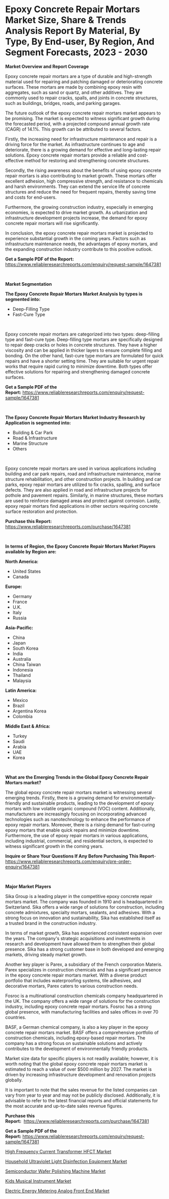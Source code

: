 <p><h1>Epoxy Concrete Repair Mortars Market Size, Share & Trends Analysis Report By Material, By Type, By End-user, By Region, And Segment Forecasts, 2023 - 2030</h1></p><p><strong>Market Overview and Report Coverage</strong></p>
<p><p>Epoxy concrete repair mortars are a type of durable and high-strength material used for repairing and patching damaged or deteriorating concrete surfaces. These mortars are made by combining epoxy resin with aggregates, such as sand or quartz, and other additives. They are commonly used to repair cracks, spalls, and joints in concrete structures, such as buildings, bridges, roads, and parking garages.</p><p>The future outlook of the epoxy concrete repair mortars market appears to be promising. The market is expected to witness significant growth during the forecasted period, with a projected compound annual growth rate (CAGR) of 14.1%. This growth can be attributed to several factors.</p><p>Firstly, the increasing need for infrastructure maintenance and repair is a driving force for the market. As infrastructure continues to age and deteriorate, there is a growing demand for effective and long-lasting repair solutions. Epoxy concrete repair mortars provide a reliable and cost-effective method for restoring and strengthening concrete structures.</p><p>Secondly, the rising awareness about the benefits of using epoxy concrete repair mortars is also contributing to market growth. These mortars offer excellent adhesion, high compressive strength, and resistance to chemicals and harsh environments. They can extend the service life of concrete structures and reduce the need for frequent repairs, thereby saving time and costs for end-users.</p><p>Furthermore, the growing construction industry, especially in emerging economies, is expected to drive market growth. As urbanization and infrastructure development projects increase, the demand for epoxy concrete repair mortars will rise significantly.</p><p>In conclusion, the epoxy concrete repair mortars market is projected to experience substantial growth in the coming years. Factors such as infrastructure maintenance needs, the advantages of epoxy mortars, and the expanding construction industry contribute to this positive outlook.</p></p>
<p><strong>Get a Sample PDF of the Report:</strong> <a href="https://www.reliableresearchreports.com/enquiry/request-sample/1647381">https://www.reliableresearchreports.com/enquiry/request-sample/1647381</a></p>
<p>&nbsp;</p>
<p><strong>Market Segmentation</strong></p>
<p><strong>The Epoxy Concrete Repair Mortars Market Analysis by types is segmented into:</strong></p>
<p><ul><li>Deep-Filling Type</li><li>Fast-Cure Type</li></ul></p>
<p>&nbsp;</p>
<p><p>Epoxy concrete repair mortars are categorized into two types: deep-filling type and fast-cure type. Deep-filling type mortars are specifically designed to repair deep cracks or holes in concrete structures. They have a higher viscosity and can be applied in thicker layers to ensure complete filling and bonding. On the other hand, fast-cure type mortars are formulated for quick repairs and have a shorter setting time. They are suitable for urgent repair works that require rapid curing to minimize downtime. Both types offer effective solutions for repairing and strengthening damaged concrete surfaces.</p></p>
<p><strong>Get a Sample PDF of the Report:</strong>&nbsp;<a href="https://www.reliableresearchreports.com/enquiry/request-sample/1647381">https://www.reliableresearchreports.com/enquiry/request-sample/1647381</a></p>
<p>&nbsp;</p>
<p><strong>The Epoxy Concrete Repair Mortars Market Industry Research by Application is segmented into:</strong></p>
<p><ul><li>Building & Car Park</li><li>Road & Infrastructure</li><li>Marine Structure</li><li>Others</li></ul></p>
<p>&nbsp;</p>
<p><p>Epoxy concrete repair mortars are used in various applications including building and car park repairs, road and infrastructure maintenance, marine structure rehabilitation, and other construction projects. In building and car parks, epoxy repair mortars are utilized to fix cracks, spalling, and surface defects. They are also applied in road and infrastructure projects for pothole and pavement repairs. Similarly, in marine structures, these mortars are used to reinforce damaged areas and protect against corrosion. Lastly, epoxy repair mortars find applications in other sectors requiring concrete surface restoration and protection.</p></p>
<p><strong>Purchase this Report:</strong>&nbsp; <a href="https://www.reliableresearchreports.com/purchase/1647381">https://www.reliableresearchreports.com/purchase/1647381</a></p>
<p>&nbsp;</p>
<p><strong>In terms of Region, the Epoxy Concrete Repair Mortars Market Players available by Region are:</strong></p>
<p>
    <p> <strong> North America: </strong>
        <ul>
            <li>United States</li>
            <li>Canada</li>
        </ul>
        </p> 
    <p> <strong> Europe: </strong>
        <ul>
            <li>Germany</li>
            <li>France</li>
            <li>U.K.</li>
            <li>Italy</li>
            <li>Russia</li>
        </ul>
        </p> 
    <p> <strong> Asia-Pacific: </strong>
        <ul>
            <li>China</li>
            <li>Japan</li>
            <li>South Korea</li>
            <li>India</li>
            <li>Australia</li>
            <li>China Taiwan</li>
            <li>Indonesia</li>
            <li>Thailand</li>
            <li>Malaysia</li>
        </ul>
        </p> 
    <p> <strong> Latin America: </strong>
        <ul>
            <li>Mexico</li>
            <li>Brazil</li>
            <li>Argentina Korea</li>
            <li>Colombia</li>
        </ul>
        </p> 
    <p> <strong> Middle East & Africa: </strong>
        <ul>
            <li>Turkey</li>
            <li>Saudi</li>
            <li>Arabia</li>
            <li>UAE</li>
            <li>Korea</li>
        </ul>
    </p>
    </p>
<p>&nbsp;</p>
<p><strong>What are the Emerging Trends in the Global Epoxy Concrete Repair Mortars market?</strong></p>
<p><p>The global epoxy concrete repair mortars market is witnessing several emerging trends. Firstly, there is a growing demand for environmentally-friendly and sustainable products, leading to the development of epoxy mortars with low volatile organic compound (VOC) content. Additionally, manufacturers are increasingly focusing on incorporating advanced technologies such as nanotechnology to enhance the performance of epoxy repair mortars. Moreover, there is a rising demand for fast-curing epoxy mortars that enable quick repairs and minimize downtime. Furthermore, the use of epoxy repair mortars in various applications, including industrial, commercial, and residential sectors, is expected to witness significant growth in the coming years.</p></p>
<p><strong>Inquire or Share Your Questions If Any Before Purchasing This Report</strong>- <a href="https://www.reliableresearchreports.com/enquiry/pre-order-enquiry/1647381">https://www.reliableresearchreports.com/enquiry/pre-order-enquiry/1647381</a></p>
<p>&nbsp;</p>
<p><strong>Major Market Players</strong></p>
<p><p>Sika Group is a leading player in the competitive epoxy concrete repair mortars market. The company was founded in 1910 and is headquartered in Switzerland. Sika offers a wide range of solutions for construction, including concrete admixtures, specialty mortars, sealants, and adhesives. With a strong focus on innovation and sustainability, Sika has established itself as a trusted brand in the construction industry.</p><p>In terms of market growth, Sika has experienced consistent expansion over the years. The company's strategic acquisitions and investments in research and development have allowed them to strengthen their global presence. Sika has a strong customer base in both developed and emerging markets, driving steady market growth.</p><p>Another key player is Parex, a subsidiary of the French corporation Materis. Parex specializes in construction chemicals and has a significant presence in the epoxy concrete repair mortars market. With a diverse product portfolio that includes waterproofing systems, tile adhesives, and decorative mortars, Parex caters to various construction needs.</p><p>Fosroc is a multinational construction chemicals company headquartered in the UK. The company offers a wide range of solutions for the construction industry, including epoxy concrete repair mortars. Fosroc has a strong global presence, with manufacturing facilities and sales offices in over 70 countries.</p><p>BASF, a German chemical company, is also a key player in the epoxy concrete repair mortars market. BASF offers a comprehensive portfolio of construction chemicals, including epoxy-based repair mortars. The company has a strong focus on sustainable solutions and actively contributes to the development of environmentally friendly products.</p><p>Market size data for specific players is not readily available; however, it is worth noting that the global epoxy concrete repair mortars market is estimated to reach a value of over $500 million by 2027. The market is driven by increasing infrastructure development and renovation projects globally.</p><p>It is important to note that the sales revenue for the listed companies can vary from year to year and may not be publicly disclosed. Additionally, it is advisable to refer to the latest financial reports and official statements for the most accurate and up-to-date sales revenue figures.</p></p>
<p><strong>Purchase this Report:</strong>&nbsp;&nbsp;<a href="https://www.reliableresearchreports.com/purchase/1647381">https://www.reliableresearchreports.com/purchase/1647381</a></p>
<p></p>
<p><strong>Get a Sample PDF of the Report:</strong>&nbsp;<a href="https://www.reliableresearchreports.com/enquiry/request-sample/1647381">https://www.reliableresearchreports.com/enquiry/request-sample/1647381</a></p>
<p><p><a href="https://medium.com/@under.noon.tower/high-frequency-current-transformer-hfct-market-analysis-its-cagr-market-segmentation-and-global-ca01a2108d95">High Frequency Current Transformer HFCT Market</a></p><p><a href="https://www.linkedin.com/pulse/household-ultraviolet-light-disinfection-equipment-market-insights-ndp5e/">Household Ultraviolet Light Disinfection Equipment Market</a></p><p><a href="https://github.com/AKSHATREPORTPRIME/Market-Research-Report-List-1/blob/main/semiconductor-wafer-polishing-machine-market.md">Semiconductor Wafer Polishing Machine Market</a></p><p><a href="https://www.linkedin.com/pulse/kids-musical-instrument-market-insights-players-forecast-till-ka1we/">Kids Musical Instrument Market</a></p><p><a href="https://medium.com/@blow.allow.stir/electric-energy-metering-analog-front-end-market-furnishes-information-on-market-share-market-eba34c00b300">Electric Energy Metering Analog Front End Market</a></p></p>